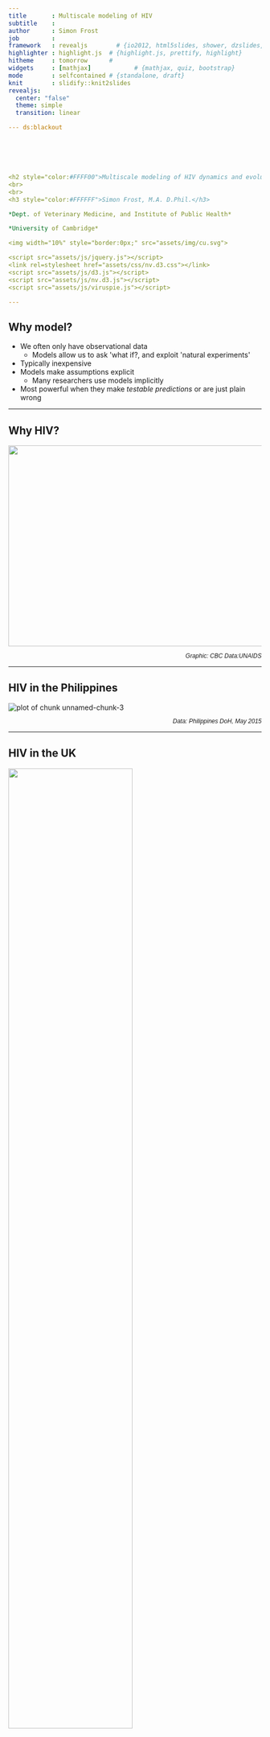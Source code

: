 ```yaml
---
title       : Multiscale modeling of HIV
subtitle    : 
author      : Simon Frost
job         : 
framework   : revealjs        # {io2012, html5slides, shower, dzslides, ...}
highlighter : highlight.js  # {highlight.js, prettify, highlight}
hitheme     : tomorrow      # 
widgets     : [mathjax]            # {mathjax, quiz, bootstrap}
mode        : selfcontained # {standalone, draft}
knit        : slidify::knit2slides
revealjs: 
  center: "false"
  theme: simple
  transition: linear

--- ds:blackout






<h2 style="color:#FFFF00">Multiscale modeling of HIV dynamics and evolution</h2>
<br>
<br>
<h3 style="color:#FFFFFF">Simon Frost, M.A. D.Phil.</h3>

*Dept. of Veterinary Medicine, and Institute of Public Health*

*University of Cambridge*

<img width="10%" style="border:0px;" src="assets/img/cu.svg">

<script src="assets/js/jquery.js"></script>
<link rel=stylesheet href="assets/css/nv.d3.css"></link>
<script src="assets/js/d3.js"></script>
<script src="assets/js/nv.d3.js"></script>
<script src="assets/js/viruspie.js"></script>

---
```


## Why model?

- We often only have observational data
  - Models allow us to ask 'what if?, and exploit 'natural experiments'
- Typically inexpensive
- Models make assumptions explicit
  - Many researchers use models implicitly
- Most powerful when they make *testable predictions* or are just plain wrong

---

## Why HIV?

<div>
<!-- IMAGEMAP START-->
<script>
function Switch(picname,location) {
    document.images[picname].src = location;
}
</script>
<img src="assets/img/aids1.jpg" width="780" height="400" usemap="#aids-imagemap" name="map" border=0 alt="" style="border:0px;"/>
<map name="aids-imagemap">
<area shape="rect" coords="5,13,194,40" href="" onMouseOver="Switch('map','assets/img/aids1.jpg')">
<area shape="rect" coords="198,13,388,40" href="" onMouseOver="Switch('map','assets/img/aids2.jpg')">
<area shape="rect" coords="392,13,582,40" href="" onMouseOver="Switch('map','assets/img/aids3.jpg')">
<area shape="rect" coords="586,13,776,40" href="" onMouseOver="Switch('map','assets/img/aids4.jpg')">
</map>
<!-- IMAGEMAP END-->
</div>

<div style="font-family: Arial; font-size: 12px;" align="right">
<p><em>Graphic: CBC Data:UNAIDS</em></p>
</div>


---

## HIV in the Philippines

<img src="assets/fig/unnamed-chunk-3-1.png" title="plot of chunk unnamed-chunk-3" alt="plot of chunk unnamed-chunk-3" style=border:0px; />

<div style="font-family: Arial; font-size: 12px;" align="right">
<p><em>Data: Philippines DoH, May 2015</em></p>
</div>

---

## HIV in the UK

<img src="assets/img/ukhiv.png" style="border: 0px;" width="70%">

<div style="font-family: Arial; font-size: 12px;" align="right">
<p><em>PHE (2014) HIV in the United Kingdom</em></p>
</div>

---

## HIV drug resistance

- HIV treatment has reduced the number of deaths due to HIV
- However, treatment is associated with **acquired drug resistance**
    - Emerges in response to therapy
- At the population level, we also observed **transmitted drug resistance**
  - Individuals are infected with resistant virus
- We can sequence part of the viral genome to tell whether it is resistant or not

---

## HIV is the most sequenced virus

<div id="viruspie" width="900px" height="600px" >
	<svg width="800" height="500" style="font-family: 'xkcd';font-size: 20px;"></svg>
</div>

---

## HIV as a model evolutionary system

- In addition to there being a vast amount of data, HIV can also tell us about evolutionary processes
- HIV has a short generation time
  - Population dynamics within the individual can occur on a short timescale
- HIV has a high mutation rate
- There is a large number of infected cells within a typical infected person
- HIV is *measurably evolving*

---

## The within-host life cycle of HIV

<img src="assets/img/perelson_1996.png" style="border: 0px;" width="60%">

<div style="font-family: Arial; font-size: 12px;" align="right">
<p><em>Perelson (1996)</em></p>
</div>

---

## Multiple scales and HIV

- Within an infected cell
- Within pockets of target cells
- Within an organ
- Between organs
- Between pairs of individuals
- Within a population of individuals
- At the global level

---

## Examples

- Evolution of drug resistance
- Evolution of immune escape
  - Humoral responses
  - Cellular responses
- Molecular epidemiology

---

## Evolution of resistance to AZT

- AZT was the first antiviral agent to be licensed for treatment of HIV
- Although CD4+ counts recovered, the virus rebounded


<br>
<img src="assets/img/aztdynamics.png" style="border: 0px;" width="70%">

<div style="font-family: Arial; font-size: 12px;" align="right">
<p><em>McLean and Nowak (1992)</em></p>
</div>

---

## Resistance higher with higher doses

<br>
<img src="assets/img/aztresistance.png" style="border: 0px;" width="60%">

<div style="font-family: Arial; font-size: 12px;" align="right">
<p><em>McLean and Nowak (1992)</em></p>
</div>

---

## Resistance and dose

<img src="assets/fig/unnamed-chunk-4-1.png" title="plot of chunk unnamed-chunk-4" alt="plot of chunk unnamed-chunk-4" style=border:0px; />

<div style="font-family: Arial; font-size: 12px;" align="right">
<p><em>Model from: McLean and Nowak (1992)</em></p>
</div>

---

## Stochastic versus deterministic

- Treatment response varies between individual
- Many biological models are deterministic in nature
  - Model takes the form of differential equations
  - Variability between individuals reflects biological variation
- Variation could arise simply through chance effects

---

## Evolution of 3TC resistance

- 3TC or lamivudine was the second drug to be licensed
- High level resistance can be achieved through mutations at a single site in the reverse transcriptase

<br>
<img src="assets/img/nontams.png" style="border: 0px;" width="40%">

<div style="font-family: Arial; font-size: 12px;" align="right">
<p>http://hivdb.stanford.edu/pages/3DStructures/rt.html</p>
</div>

---

## Evolution of M184I/V

<iframe src="m184v.html" style="border:0px;" width="800px" height="600px"></iframe>

---

## Within-host evolution of M184

<img src="assets/img/m184v.jpg" style="border: 0px;" width="60%">

<div style="font-family: Arial; font-size: 12px;" align="right">
<p><em>Frost et al. J. Virol. 2000</em></p>
</div>

---

## Rise of M184V

<img src="assets/img/m184v_line.jpg" style="border: 0px;" width="60%">

<div style="font-family: Arial; font-size: 12px;" align="right">
<p><em>Frost et al. J. Virol. 2000</em></p>
</div>

---

## Mutation-selection balance

- Prior to therapy, resistant mutations exist at *mutation-selection balance*
- Population genetics theory tells us that there can be random fluctuations due to genetic drift
- The extent of these fluctuations can be captured by the concept of an *effective population size* or $N_e$

---

## Fluctuations in M184V/I before therapy

<img src="assets/fig/unnamed-chunk-5-1.png" title="plot of chunk unnamed-chunk-5" alt="plot of chunk unnamed-chunk-5" style="border:0px" />


---

## Why stochastic?

- There are *hundreds of millions* of infected cells in a typical HIV-infected person
- How can stochasticity be important when the population size is so large?

---

## Within host metapopulation dynamics

<img src="assets/img/metapop.jpg" style="border: 0px;" width="30%">

<div style="font-family: Arial; font-size: 12px;" align="right">
<p><em>Frost et al. PNAS 2001</em></p>
</div>

---

## Model

- Implications:
  - Repeated founder effects result in low effective population sizes

$$
\frac{N_e}{N}=\frac{k(1-x)(1+N_S x)}{N_S x (3x+2N_S x -1)} \propto \frac{k}{N_S}
$$

<!--
<img src="assets/img/metapop_eqn.gif" style="border: 0px;" width="40%">
-->
- Predictions:
  - There should be fine-scale spatial structure
  - Within subpopulations, there should be evidence of founder effects

---

## Testing for spatial differentiation

- $F_{ST}$: the fraction of genetic variation *within* subpopulations relative to *total* variation
- Under a metapopulation model:

<br>

$$
F_{ST} = \frac{k+N_s x}{k(1+N_sx)} \approx \frac{1}{k}
$$

---

## Evidence for micro-scale spatial differentiation

<br>

<div>
<table frame="hsides" rules="groups" id="table-1">
                           <thead id="thead-1">
                              <tr id="tr-1">
                                 <th rowspan="1" colspan="1" id="th-1">Patient</th>
                                 <th rowspan="1" colspan="1" id="th-2">Pulps</th>
                                 <th rowspan="1" colspan="1" id="th-3">Between-pulp
                                    variation</th>
                                 <th rowspan="1" colspan="1" id="th-4">Total variation </th>
                                 <th rowspan="1" colspan="1" id="th-5"><em>F</em><sub>ST</sub>
                                                                   </th>
                              </tr>
                           </thead>
                           <tbody align="center" id="tbody-1" class="table-center">
                              <tr id="tr-2">
                                 <td id="td-1">B</td>
                                 <td id="td-2">3</td>
                                 <td id="td-3">1.453</td>
                                 <td id="td-4">2.446</td>
                                 <td id="td-5">0.594
                                    
                                 </td>
                              </tr>
                              <tr id="tr-3">
                                 <td id="td-6">L</td>
                                 <td id="td-7">4</td>
                                 <td id="td-8">0.836</td>
                                 <td id="td-9">2.266</td>
                                 <td id="td-10">0.369
                                    
                                 </td>
                              </tr>
                              <tr id="tr-4">
                                 <td id="td-11">M</td>
                                 <td id="td-12">2</td>
                                 <td id="td-13">−0.041</td>
                                 <td id="td-14">2.380</td>
                                 <td id="td-15">−0.017<sup>ns</sup></td>
                              </tr>
                              <tr id="tr-5">
                                 <td id="td-16">N</td>
                                 <td id="td-17">2</td>
                                 <td id="td-18">0.055</td>
                                 <td id="td-19">0.706</td>
                                 <td id="td-20">0.078
                                    
                                 </td>
                              </tr>
                              <tr id="tr-6">
                                 <td id="td-21">P</td>
                                 <td id="td-22">5</td>
                                 <td id="td-23">0.463</td>
                                 <td id="td-24">2.154</td>
                                 <td id="td-25">0.215
                                    
                                 </td>
                              </tr>
                              <tr id="tr-7">
                                 <td id="td-26">S</td>
                                 <td id="td-27">4</td>
                                 <td id="td-28">0.146</td>
                                 <td id="td-29">1.629</td>
                                 <td id="td-30">0.090</td>
                              </tr>
                           </tbody>
                        </table>
</div>

---

## Testing for founder effects

- Under neutrality, for a constant population size at equilibrium:

<img src="assets/img/tajdeqn.png" style="border: 0px;" width="40%">

- Tajima's D compares the estimates of $\theta$ obtained from pairwise distances and from segregating sites:
  - $D<0$: e.g. population bottleneck
  - $D=0$: e.g. constant population size
  - $D>0$: e.g. population contraction

---

## Evidence for local founder effects

<img src="assets/img/tajd.jpg" style="border: 0px;" width="45%">

<div style="font-family: Arial; font-size: 12px;" align="right">
<p><em>Frost et al. (2001) PNAS</em></p>
</div>

---

## Transmission and reversion of drug resistance

<img src="assets/img/transmittedresistance.jpg" style="border: 0px;" width="60%">

<div style="font-family: Arial; font-size: 12px;" align="right">
<p><em>Little, Frost et al. J. Virol. (2008)</em></p>
</div>

---

## Reversion of transmitted resistance

<img src="assets/img/k103n.jpg" style="border: 0px;" width="80%">

<div style="font-family: Arial; font-size: 12px;" align="right">
<p><em>Little, Frost et al. J. Virol. (2008)</em></p>
</div>

---

## Resistant mutants are 'fit'

<img src="assets/img/k103rc.jpg" style="border: 0px;" width="50%">

<div style="font-family: Arial; font-size: 12px;" align="right">
<p><em>Little, Frost et al. J. Virol. (2008)</em></p>
</div>

---

## Summary

- Acquired resistance can emerge rapidly
  - Pre-existing, but variable, resistant virus
  - Decreasing wild-type viruses results in more target cells, facilitating the emergence of resistance
- Transmitted fitness may revert slowly
- Given rapid escape and slow reversion, we would expect transmitted resistance to be very common
  - Transmitted resistance is rarer than expected, possibly due to lower transmission rates

---

## Escape from immune responses

- In addition to selection by antiviral agents, there is also selection from the adaptive immune response
  - Humoral (antibody) responses
  - Cellular (cytotoxic T lymphocyte, CTL) responses
- What are the dynamics of escape *within* infected individuals?
- How is this affected by transmission *between* individuals?

---

## Dynamics of antibody responses

<img src="assets/img/abreview.png" style="border: 0px;" width="45%">

<div style="font-family: Arial; font-size: 12px;" align="right">
<p><em>Frost et al. Curr. Opin. HIV AIDS (2008)</em></p>
</div>

---

## Measuring antibody responses

<img src="assets/img/monogram.png" style="border: 0px;" width="60%">

---

## Within-host antibody responses

<img src="assets/img/neut2.png" style="border: 0px;" width="35%">

<div style="font-family: Arial; font-size: 12px;" align="right">
<p><em>Frost et al. PNAS (2005)</em></p>
</div>

---

## Variation between individuals

<img src="assets/img/neut3.png" style="border: 0px;" width="75%">

<div style="font-family: Arial; font-size: 12px;" align="right">
<p><em>Frost et al. PNAS (2005)</em></p>
</div>

---

## Modelling escape from antibody responses

- It was long perceived that antibodies are ineffective in controlling HIV
- Some individuals *do* mount powerful responses
  - Too little, too late

<img src="assets/img/hs97.png" style="border: 0px;" width="40%">

<div style="font-family: Arial; font-size: 12px;" align="right">
<p><em>Haraguchi and Sasaki (1997)</em></p>
</div>

---

## Model results

<img src="assets/img/modelneut.png" style="border: 0px;" width="35%">

<div style="font-family: Arial; font-size: 12px;" align="right">
<p><em>Frost et al. PNAS (2005)</em></p>
</div>

---

## Cross-reactivity and escape

<img src="assets/img/modelneut2.png" style="border: 0px;" width="85%">

<div style="font-family: Arial; font-size: 12px;" align="right">
<p><em>Frost et al. PNAS (2005)</em></p>
</div>

---

## Cellular responses

- Another important arm of the adaptive immune response is the cytotoxic T lymphocyte (CTL) response
- CTLs recognise infected cells, as these cells present viral peptides at their surface
- HIV can escape specific CTL responses through a small number of mutations
- On transmission with an escape mutant:
  - Mutant will revert back to wild type (if mutant is not recognised)
  - Mutant will remain (if mutant is recognised)
- These lead to complex dynamics, depending on the transmission rate

---

## CTL responses and escape

<img src="assets/img/poon2007fig2.png" style="border: 0px;" width="70%">

<div style="font-family: Arial; font-size: 12px;" align="right">
<p><em>Poon et al. PLoS Path 2007</em></p>
</div>

---

## Model predictions

- Evolution at the population level reflects the 'averaging' over multiple individuals
- Variation within the individual is affected by the transmission rate

---

## Capturing selection pressure

- A common bioinformatic approach to detecting selection is to compare $dN$ and $dS$:
  - $dN$: the rate of *nonsynonymous* or amino acid changing mutations
  - $dS$: the rate of *synonymous* or amino acid preserving mutations
- The relative rates of $dN$ and $dS$ are informative about different types of selection

---

## Capturing within- and between-host variation

- Between-host variation:
  - $dN$ and $dS$ counted along the viral phylogeny
- Within-host variation
  - Compare nonsynonymous and synonymous *mixtures*

---

## What are mixtures?

- When we sequence a sample of blood from an infected person, we actually sequence a *swarm* of different variants
- Variation in this swarm can be detected by mixtures

<br>

<img src="assets/img/mix.png" width="40%" style="border:0px;">

---

## Why are mixtures important?

<img src="assets/img/mixsweep.png" width="55%" style="border: 0px;">

---

## Selection pressures within and between hosts

<img src="assets/img/hivrtdnds.png" width="35%" style="border: 0px;">

<div style="font-family: Arial; font-size: 12px;" align="right">
<p><em>Poon et al. PLoS Path 2007</em></p>
</div>

---

## Selection on CTL epitopes

<img src="assets/img/hivrtmix.png" width="65%" style="border: 0px;">

<div style="font-family: Arial; font-size: 12px;" align="right">
<p><em>Poon et al. PLoS Path 2007</em></p>
</div>

---

## Discussion: Current directions

- There is only a glimmer of hope for vaccines:
  - Rapid rate of escape from immune responses
  - High genetic variation
- Treatment has improved tremendously
  - Can we cure HIV?
  - Can we use treatment as prevention (TasP)?

---

## Treatment as Prevention

- Rather than vaccinate uninfected individuals, treat infected ones
  - Can result in >95% reduction in infectiousness
- Mathematical models have demonstrated that TasP could result in significant drops in HIV incidence
  - Eaton et al. (2012)
- Mathematical models can also help interpret sequence data collected during TasP trials

---

## PANGEA-HIV

- Phylogenetics and Networks for Generalised HIV Epidemics in Africa
- Gates Foundation funded project to generate up to 20,000 full length genomes
- Methods comparison exercise [www.pangea-hiv.org](http://www.pangea-hiv.org):
  - Realistic individual-based models of HIV transmission
  - Generation of viral phylogenies
  - Generation of sequence data from the phylogenies
- Can we reconstruct the epidemic from the simulated sequence data?

---

## Conclusions

- Our ability to understand what goes on *within* the HIV infected individual is attributable to increased data
  - Availability of therapy
  - Sequence data
  - Phenotypic data
- Modeling has moved from being 'data-free' to one which is data-intensive
- This availability of data has also fed the development of molecular epidemiological techniques, currently being applied to understand patterns of incidence and prevalence at the population level

--- ds:blackout

<h2 style="color:#FFFF00">Acknowledgements</h2>

<div style="color:#FFFFFF">

- Too many to list individually, but especially
  - Angela McLean
  - Sergei Kosakovsky Pond
  - Art Poon
  - Doug Richman
  - Erik Volz

</div>

<br>

<h3 style="color:#FFFF00">Funding</h2>

<img src="assets/img/mrc.png" width="20%" style="border: 0px;">




